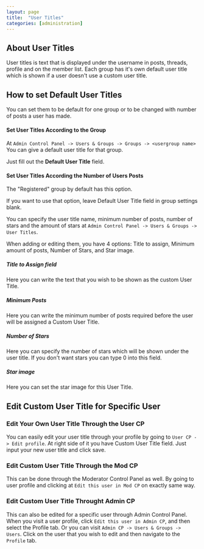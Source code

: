 ```yaml
---
layout: page
title:  "User Titles"
categories: [administration]
---
```


## About User Titles

User titles is text that is displayed under the username in posts, threads, profile and on the member list.
Each group has it's own default user title which is shown if a user doesn't use a custom user title.

## How to set Default User Titles

You can set them to be default for one group or to be changed with number of posts a user has made.




#### Set User Titles According to the Group

At `Admin Control Panel -> Users & Groups -> Groups -> <usergroup name>` You can give a default user title for that group.

Just fill out the **Default User Title** field.

#### Set User Titles According the Number of Users Posts

The "Registered" group by default has this option.

If you want to use that option, leave Default User Title field in group settings blank.

You can specify the user title name, minimum number of posts, number of stars and the amount of stars at `Admin Control Panel -> Users & Groups -> User Titles`.

When adding or editing them, you have 4 options: Title to assign, Minimum amount of posts, Number of Stars, and Star image.

##### Title to Assign field

Here you can write the text that you wish to be shown as the custom User Title. 

##### Minimum Posts

Here you can write the minimum number of posts required before the user will be assigned a Custom User Title.

##### Number of Stars

Here you can specify the number of stars which will be shown under the user title. If you don't want stars you can type 0 into this field.

##### Star image

Here you can set the star image for this User Title. 

## Edit Custom User Title for Specific User

### Edit Your Own User Title Through the User CP

You can easily edit your user title through your profile by going to `User CP -> Edit profile`. At right side of it you have Custom User Title field. Just input your new user title and click save.

### Edit Custom User Title Through the Mod CP

This can be done through the Moderator Control Panel as well. By going to user profile and clicking at `Edit this user in Mod CP` on exactly same way. 

### Edit Custom User Title Throught Admin CP

This can also be edited for a specific user through Admin Control Panel. When you visit a user profile, click `Edit this user in Admin CP`, and then select the Profile tab.
Or you can visit `Admin CP -> Users & Groups -> Users`.  Click on the user that you wish to edit and then navigate to the `Profile` tab.

